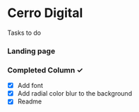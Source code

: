 # Cerro Digital
Tasks to do

### Landing page

### Completed Column ✓
- [x] Add font
- [x] Add radial color blur to the background
- [x] Readme